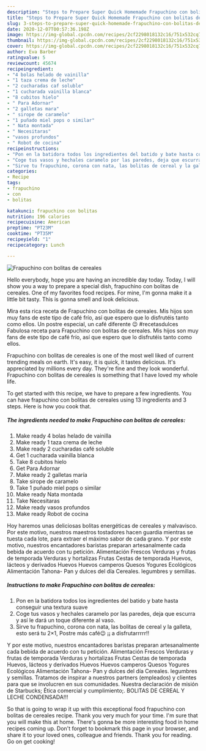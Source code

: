 ```yaml
---
description: "Steps to Prepare Super Quick Homemade Frapuchino con bolitas de cereales"
title: "Steps to Prepare Super Quick Homemade Frapuchino con bolitas de cereales"
slug: 3-steps-to-prepare-super-quick-homemade-frapuchino-con-bolitas-de-cereales
date: 2020-12-07T00:57:36.198Z
image: https://img-global.cpcdn.com/recipes/2cf2298018132c16/751x532cq70/frapuchino-con-bolitas-de-cereales-foto-principal.jpg
thumbnail: https://img-global.cpcdn.com/recipes/2cf2298018132c16/751x532cq70/frapuchino-con-bolitas-de-cereales-foto-principal.jpg
cover: https://img-global.cpcdn.com/recipes/2cf2298018132c16/751x532cq70/frapuchino-con-bolitas-de-cereales-foto-principal.jpg
author: Eva Barber
ratingvalue: 5
reviewcount: 45674
recipeingredient:
- "4 bolas helado de vainilla"
- "1 taza crema de leche"
- "2 cucharadas caf soluble"
- "1 cucharada vainilla blanca"
- "8 cubitos hielo"
- " Para Adornar"
- "2 galletas mara"
- " sirope de caramelo"
- "1 puñado miel pops o similar"
- " Nata montada"
- " Necesitaras"
- "vasos profundos"
- " Robot de cocina"
recipeinstructions:
- "Pon en la batidora todos los ingredientes del batido y bate hasta conseguir una textura suave"
- "Coge tus vasos y hechales caramelo por las paredes, deja que escurra y así le dará un toque diferente al vaso."
- "Sirve tu frapuchino, corona con nata, las bolitas de cereal y la galleta, esto será tu 2×1, Postre más café😉 ¡¡ a disfrutarrrrr!!"
categories:
- Recipe
tags:
- frapuchino
- con
- bolitas

katakunci: frapuchino con bolitas 
nutrition: 196 calories
recipecuisine: American
preptime: "PT23M"
cooktime: "PT35M"
recipeyield: "1"
recipecategory: Lunch

---
```



![Frapuchino con bolitas de cereales](https://img-global.cpcdn.com/recipes/2cf2298018132c16/751x532cq70/frapuchino-con-bolitas-de-cereales-foto-principal.jpg)

Hello everybody, hope you are having an incredible day today. Today, I will show you a way to prepare a special dish, frapuchino con bolitas de cereales. One of my favorites food recipes. For mine, I'm gonna make it a little bit tasty. This is gonna smell and look delicious.

Mira esta rica receta de Frapuchino con bolitas de cereales. Mis hijos son muy fans de este tipo de café frío, así que espero que lo disfrutéis tanto como ellos. Un postre especial, un café diferente 😉 #recetasdulces Fabulosa receta para Frapuchino con bolitas de cereales. Mis hijos son muy fans de este tipo de café frío, así que espero que lo disfrutéis tanto como ellos.

Frapuchino con bolitas de cereales is one of the most well liked of current trending meals on earth. It's easy, it is quick, it tastes delicious. It's appreciated by millions every day. They're fine and they look wonderful. Frapuchino con bolitas de cereales is something that I have loved my whole life.


To get started with this recipe, we have to prepare a few ingredients. You can have frapuchino con bolitas de cereales using 13 ingredients and 3 steps. Here is how you cook that.

<!--inarticleads1-->

##### The ingredients needed to make Frapuchino con bolitas de cereales:

1. Make ready 4 bolas helado de vainilla
1. Make ready 1 taza crema de leche
1. Make ready 2 cucharadas café soluble
1. Get 1 cucharada vainilla blanca
1. Take 8 cubitos hielo
1. Get  Para Adornar
1. Make ready 2 galletas maría
1. Take  sirope de caramelo
1. Take 1 puñado miel pops o similar
1. Make ready  Nata montada
1. Take  Necesitaras
1. Make ready vasos profundos
1. Make ready  Robot de cocina


Hoy haremos unas deliciosas bolitas energéticas de cereales y malvavisco. Por este motivo, nuestros maestros tostadores hacen guardia mientras se tuesta cada lote, para extraer el máximo sabor de cada grano. Y por este motivo, nuestros encantadores baristas preparan artesanalmente cada bebida de acuerdo con tu petición. Alimentación Frescos Verduras y frutas de temporada Verduras y hortalizas Frutas Cestas de temporada Huevos, lácteos y derivados Huevos Huevos camperos Quesos Yogures Ecológicos Alimentación Tahona- Pan y dulces del día Cereales. legumbres y semillas. 

<!--inarticleads2-->

##### Instructions to make Frapuchino con bolitas de cereales:

1. Pon en la batidora todos los ingredientes del batido y bate hasta conseguir una textura suave
1. Coge tus vasos y hechales caramelo por las paredes, deja que escurra y así le dará un toque diferente al vaso.
1. Sirve tu frapuchino, corona con nata, las bolitas de cereal y la galleta, esto será tu 2×1, Postre más café😉 ¡¡ a disfrutarrrrr!!


Y por este motivo, nuestros encantadores baristas preparan artesanalmente cada bebida de acuerdo con tu petición. Alimentación Frescos Verduras y frutas de temporada Verduras y hortalizas Frutas Cestas de temporada Huevos, lácteos y derivados Huevos Huevos camperos Quesos Yogures Ecológicos Alimentación Tahona- Pan y dulces del día Cereales. legumbres y semillas. Tratamos de inspirar a nuestros partners (empleados) y clientes para que se involucren en sus comunidades. Nuestra declaración de misión de Starbucks; Ética comercial y cumplimiento;. BOLITAS DE CEREAL Y LECHE CONDENSADA!!! 

So that is going to wrap it up with this exceptional food frapuchino con bolitas de cereales recipe. Thank you very much for your time. I'm sure that you will make this at home. There's gonna be more interesting food in home recipes coming up. Don't forget to bookmark this page in your browser, and share it to your loved ones, colleague and friends. Thank you for reading. Go on get cooking!
